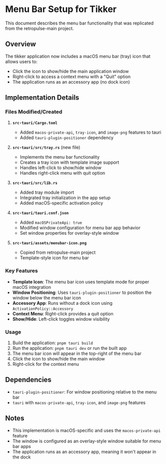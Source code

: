 # Menu Bar Setup for Tikker

This document describes the menu bar functionality that was replicated from the retropulse-main project.

## Overview

The tikker application now includes a macOS menu bar (tray) icon that allows users to:
- Click the icon to show/hide the main application window
- Right-click to access a context menu with a "Quit" option
- The application runs as an accessory app (no dock icon)

## Implementation Details

### Files Modified/Created

1. **`src-tauri/Cargo.toml`**
   - Added `macos-private-api`, `tray-icon`, and `image-png` features to tauri
   - Added `tauri-plugin-positioner` dependency

2. **`src-tauri/src/tray.rs`** (new file)
   - Implements the menu bar functionality
   - Creates a tray icon with template image support
   - Handles left-click to show/hide window
   - Handles right-click menu with quit option

3. **`src-tauri/src/lib.rs`**
   - Added tray module import
   - Integrated tray initialization in the app setup
   - Added macOS-specific activation policy

4. **`src-tauri/tauri.conf.json`**
   - Added `macOSPrivateApi: true`
   - Modified window configuration for menu bar app behavior
   - Set window properties for overlay-style window

5. **`src-tauri/assets/menubar-icon.png`**
   - Copied from retropulse-main project
   - Template-style icon for menu bar

### Key Features

- **Template Icon**: The menu bar icon uses template mode for proper macOS integration
- **Window Positioning**: Uses `tauri-plugin-positioner` to position the window below the menu bar icon
- **Accessory App**: Runs without a dock icon using `ActivationPolicy::Accessory`
- **Context Menu**: Right-click provides a quit option
- **Show/Hide**: Left-click toggles window visibility

### Usage

1. Build the application: `pnpm tauri build`
2. Run the application: `pnpm tauri dev` or run the built app
3. The menu bar icon will appear in the top-right of the menu bar
4. Click the icon to show/hide the main window
5. Right-click for the context menu

## Dependencies

- `tauri-plugin-positioner`: For window positioning relative to the menu bar
- `tauri` with `macos-private-api`, `tray-icon`, and `image-png` features

## Notes

- This implementation is macOS-specific and uses the `macos-private-api` feature
- The window is configured as an overlay-style window suitable for menu bar apps
- The application runs as an accessory app, meaning it won't appear in the dock 